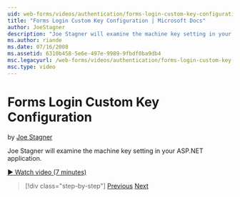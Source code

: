 ```yaml
---
uid: web-forms/videos/authentication/forms-login-custom-key-configuration
title: "Forms Login Custom Key Configuration | Microsoft Docs"
author: JoeStagner
description: "Joe Stagner will examine the machine key setting in your ASP.NET application. For more information on this demo, a tutorial is located here ."
ms.author: riande
ms.date: 07/16/2008
ms.assetid: 6310b458-5e6e-497e-9989-9fbdf0ba9db4
msc.legacyurl: /web-forms/videos/authentication/forms-login-custom-key-configuration
msc.type: video
---
```

# Forms Login Custom Key Configuration

by [Joe Stagner](https://github.com/JoeStagner)

Joe Stagner will examine the machine key setting in your ASP.NET application.

[&#9654; Watch video (7 minutes)](https://channel9.msdn.com/Blogs/ASP-NET-Site-Videos/forms-login-custom-key-configuration)

> [!div class="step-by-step"]
> [Previous](asp-forms-login-relocation.md)
> [Next](add-custom-data-to-the-authentication-method.md)
